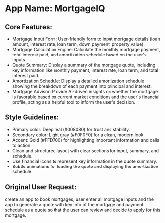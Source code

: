 # **App Name**: MortgageIQ

## Core Features:

- Mortgage Input Form: User-friendly form to input mortgage details (loan amount, interest rate, loan term, down payment, property value).
- Mortgage Calculation Engine: Calculate the monthly mortgage payment, total interest paid, and amortization schedule based on the user's inputs.
- Quote Summary: Display a summary of the mortgage quote, including key information like monthly payment, interest rate, loan term, and total interest paid.
- Amortization Schedule: Display a detailed amortization schedule showing the breakdown of each payment into principal and interest.
- Mortgage Advisor: Provide AI-driven insights on whether the mortgage is favorable based on current market conditions and the user's financial profile, acting as a helpful tool to inform the user's decision.

## Style Guidelines:

- Primary color: Deep teal (#008080) for trust and stability.
- Secondary color: Light gray (#F0F0F0) for a clean, modern look.
- Accent: Gold (#FFD700) for highlighting important information and calls to action.
- Clean and structured layout with clear sections for input, summary, and schedule.
- Use financial icons to represent key information in the quote summary.
- Subtle animations for loading the quote and displaying the amortization schedule.

## Original User Request:
create an app to book mortgages, user enter all mortgage inputs and the app to generate a quote with key info of the mortgage and payment schedule as a quote so that the user can review and decide to apply for this mortgage.
  